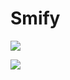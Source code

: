 # Smify
 
![](./assets/github-image/github-image.png)

<img src="./assets/github-image/github-image.png"></img>
